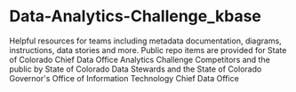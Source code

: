 # Data-Analytics-Challenge_kbase
Helpful resources for teams including metadata documentation, diagrams, instructions, data stories and more. Public repo items are provided for State of Colorado Chief Data Office Analytics Challenge Competitors and the public by State of Colorado Data Stewards and the State of Colorado Governor's Office of Information Technology Chief Data Office
